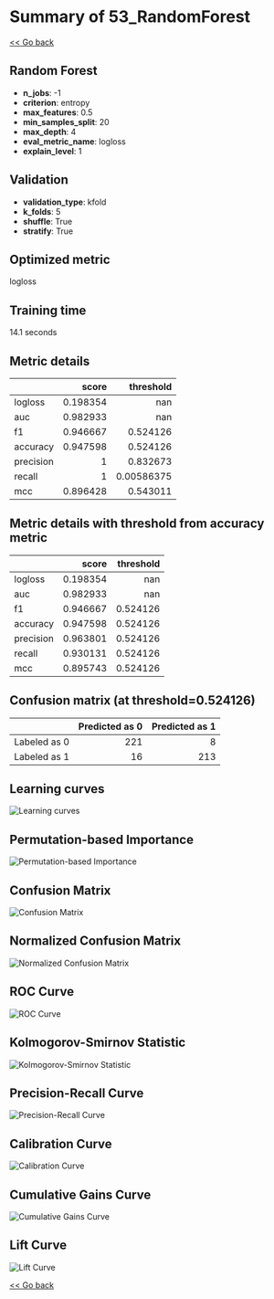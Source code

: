 # Summary of 53_RandomForest

[<< Go back](../README.md)


## Random Forest
- **n_jobs**: -1
- **criterion**: entropy
- **max_features**: 0.5
- **min_samples_split**: 20
- **max_depth**: 4
- **eval_metric_name**: logloss
- **explain_level**: 1

## Validation
 - **validation_type**: kfold
 - **k_folds**: 5
 - **shuffle**: True
 - **stratify**: True

## Optimized metric
logloss

## Training time

14.1 seconds

## Metric details
|           |    score |    threshold |
|:----------|---------:|-------------:|
| logloss   | 0.198354 | nan          |
| auc       | 0.982933 | nan          |
| f1        | 0.946667 |   0.524126   |
| accuracy  | 0.947598 |   0.524126   |
| precision | 1        |   0.832673   |
| recall    | 1        |   0.00586375 |
| mcc       | 0.896428 |   0.543011   |


## Metric details with threshold from accuracy metric
|           |    score |   threshold |
|:----------|---------:|------------:|
| logloss   | 0.198354 |  nan        |
| auc       | 0.982933 |  nan        |
| f1        | 0.946667 |    0.524126 |
| accuracy  | 0.947598 |    0.524126 |
| precision | 0.963801 |    0.524126 |
| recall    | 0.930131 |    0.524126 |
| mcc       | 0.895743 |    0.524126 |


## Confusion matrix (at threshold=0.524126)
|              |   Predicted as 0 |   Predicted as 1 |
|:-------------|-----------------:|-----------------:|
| Labeled as 0 |              221 |                8 |
| Labeled as 1 |               16 |              213 |

## Learning curves
![Learning curves](learning_curves.png)

## Permutation-based Importance
![Permutation-based Importance](permutation_importance.png)
## Confusion Matrix

![Confusion Matrix](confusion_matrix.png)


## Normalized Confusion Matrix

![Normalized Confusion Matrix](confusion_matrix_normalized.png)


## ROC Curve

![ROC Curve](roc_curve.png)


## Kolmogorov-Smirnov Statistic

![Kolmogorov-Smirnov Statistic](ks_statistic.png)


## Precision-Recall Curve

![Precision-Recall Curve](precision_recall_curve.png)


## Calibration Curve

![Calibration Curve](calibration_curve_curve.png)


## Cumulative Gains Curve

![Cumulative Gains Curve](cumulative_gains_curve.png)


## Lift Curve

![Lift Curve](lift_curve.png)



[<< Go back](../README.md)
